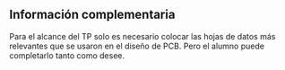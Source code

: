 ## Información complementaria ##

Para el alcance del TP solo es necesario colocar las hojas de datos más relevantes que se usaron en el diseño de PCB.
Pero el alumno puede completarlo tanto como desee.